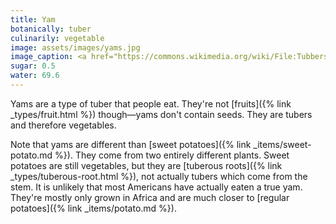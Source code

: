 ```yaml
---
title: Yam
botanically: tuber
culinarily: vegetable
image: assets/images/yams.jpg
image_caption: <a href="https://commons.wikimedia.org/wiki/File:Tubbers_of_yam_from_Damongo.jpg">Photo by Shahadusadik, CC BY-SA 4.0</a>
sugar: 0.5
water: 69.6
---
```

Yams are a type of tuber that people eat. They're not [fruits]({% link _types/fruit.html %}) though—yams don't contain seeds. They are tubers and therefore vegetables.

Note that yams are different than [sweet potatoes]({% link _items/sweet-potato.md %}). They come from two entirely different plants. Sweet potatoes are still vegetables, but they are [tuberous roots]({% link _types/tuberous-root.html %}), not actually tubers which come from the stem. It is unlikely that most Americans have actually eaten a true yam. They're mostly only grown in Africa and are much closer to [regular potatoes]({% link _items/potato.md %}).